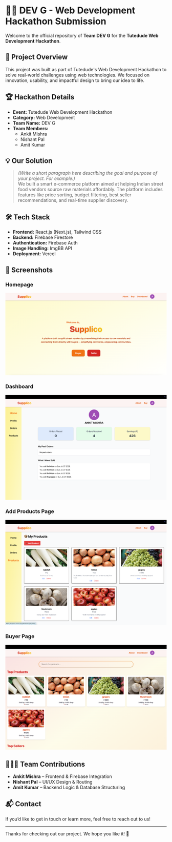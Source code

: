 # 🧑‍💻 DEV G - Web Development Hackathon Submission

Welcome to the official repository of **Team DEV G** for the **Tutedude Web Development Hackathon**.

## 🚀 Project Overview

This project was built as part of Tutedude's Web Development Hackathon to solve real-world challenges using web technologies. We focused on innovation, usability, and impactful design to bring our idea to life.

## 🏆 Hackathon Details

- **Event:** Tutedude Web Development Hackathon  
- **Category:** Web Development  
- **Team Name:** DEV G  
- **Team Members:**
  - Ankit Mishra  
  - Nishant Pal  
  - Amit Kumar  

## 💡 Our Solution

> *(Write a short paragraph here describing the goal and purpose of your project. For example:)*  
We built a smart e-commerce platform aimed at helping Indian street food vendors source raw materials affordably. The platform includes features like price sorting, budget filtering, best seller recommendations, and real-time supplier discovery.

## 🛠️ Tech Stack

- **Frontend:** React.js (Next.js), Tailwind CSS  
- **Backend:** Firebase Firestore  
- **Authentication:** Firebase Auth  
- **Image Handling:** ImgBB API  
- **Deployment:** Vercel

## 📸 Screenshots

### Homepage
![Homepage](./public/Homepage.png)

### Dashboard
![Dashboard](./public/dashboard.png)

### Add Products Page
![Add Product](./public/addproducts.png)

### Buyer Page
![Buyer Page](./public/buyerpage.png)

## 🧑‍🤝‍🧑 Team Contributions

- **Ankit Mishra** – Frontend & Firebase Integration  
- **Nishant Pal** – UI/UX Design & Routing  
- **Amit Kumar** – Backend Logic & Database Structuring  

## 📬 Contact

If you’d like to get in touch or learn more, feel free to reach out to us!

---

Thanks for checking out our project. We hope you like it! 🙌
